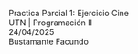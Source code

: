 Practica Parcial 1: Ejercicio Cine <br>
UTN | Programación II <br>
24/04/2025 <br>
Bustamante Facundo